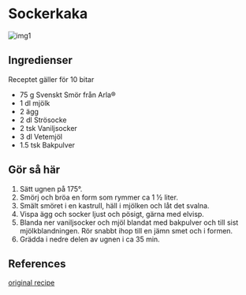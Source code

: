 # Sockerkaka

![img1](../img/sockerkaka.png)

## Ingredienser

Receptet gäller för 10 bitar

- 75 g Svenskt Smör från Arla® 
- 1 dl mjölk
- 2 ägg
- 2 dl Strösocke
- 2 tsk Vaniljsocker
- 3 dl Vetemjöl
- 1.5 tsk Bakpulver


## Gör så här

1. Sätt ugnen på 175°.
1. Smörj och bröa en form som rymmer ca 1 ½ liter.
1. Smält smöret i en kastrull, häll i mjölken och låt det svalna.
1. Vispa ägg och socker ljust och pösigt, gärna med elvisp.
1. Blanda ner vaniljsocker och mjöl blandat med bakpulver och till sist mjölkblandningen. Rör snabbt ihop till en jämn smet och i formen.
1. Grädda i nedre delen av ugnen i ca 35 min.


## References

[original recipe](https://www.arla.se/recept/sockerkaka/)